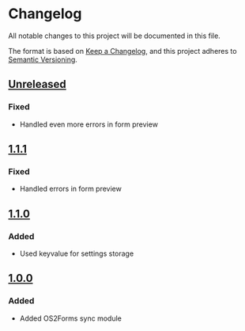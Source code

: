 <!-- markdownlint-disable MD024 -->
# Changelog

All notable changes to this project will be documented in this file.

The format is based on [Keep a Changelog](https://keepachangelog.com/en/1.0.0/),
and this project adheres to [Semantic
Versioning](https://semver.org/spec/v2.0.0.html).

## [Unreleased]

### Fixed

- Handled even more errors in form preview

## [1.1.1]

### Fixed

- Handled errors in form preview

## [1.1.0]

### Added

- Used keyvalue for settings storage

## [1.0.0]

### Added

- Added OS2Forms sync module

[Unreleased]: https://github.com/itk-dev/os2forms_sync/compare/1.1.1...HEAD
[1.1.1]: https://github.com/itk-dev/os2forms_sync/compare/1.1.0...1.1.1
[1.1.0]: https://github.com/itk-dev/os2forms_sync/compare/1.0.0...1.1.0
[1.0.0]: https://github.com/itk-dev/os2forms_sync/releases/tag/1.0.0
